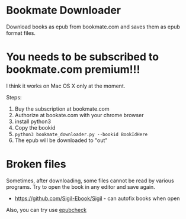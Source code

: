 # Bookmate Downloader
Download books as epub from bookmate.com and saves them as epub format files.
# You needs to be subscribed to bookmate.com premium!!!
I think it works on Mac OS X only at the moment.

Steps:

1. Buy the subscription at bookmate.com
2. Authorize at bookate.com with your chrome browser
3. install python3
4. Copy the bookid
5. `python3 bookmate_downloader.py --bookid BookIdHere`
6. The epub will be downloaded to "out"

# Broken files

Sometimes, after downloading, some files cannot be read by various programs. Try to open the book in any editor and save again.

- https://github.com/Sigil-Ebook/Sigil - can autofix books when open

Also, you can try use [epubcheck](https://github.com/w3c/epubcheck/)
